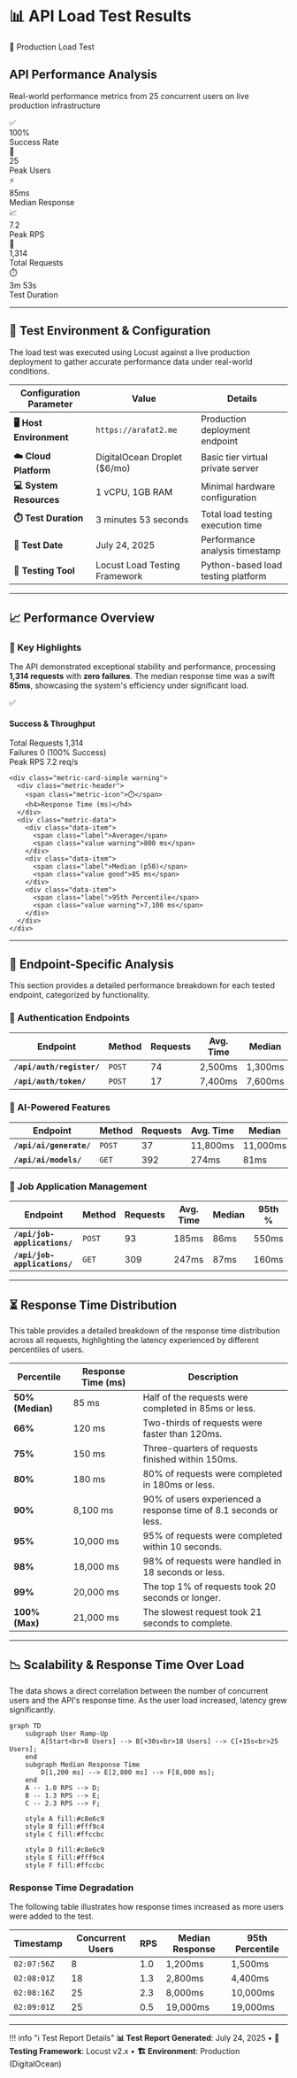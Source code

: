 
# 📊 API Load Test Results

<div class="perf-hero-simple">
  <div class="hero-header">
    <div class="hero-badge">🚀 Production Load Test</div>
    <h2>API Performance Analysis</h2>
    <p>Real-world performance metrics from 25 concurrent users on live production infrastructure</p>
  </div>
  
  <div class="perf-stats-grid">
    <div class="stat-box success">
      <div class="stat-icon">✅</div>
      <div class="stat-number">100%</div>
      <div class="stat-label">Success Rate</div>
    </div>
    <div class="stat-box primary">
      <div class="stat-icon">👥</div>
      <div class="stat-number">25</div>
      <div class="stat-label">Peak Users</div>
    </div>
    <div class="stat-box warning">
      <div class="stat-icon">⚡</div>
      <div class="stat-number">85ms</div>
      <div class="stat-label">Median Response</div>
    </div>
    <div class="stat-box info">
      <div class="stat-icon">📈</div>
      <div class="stat-number">7.2</div>
      <div class="stat-label">Peak RPS</div>
    </div>
    <div class="stat-box secondary">
      <div class="stat-icon">🚀</div>
      <div class="stat-number">1,314</div>
      <div class="stat-label">Total Requests</div>
    </div>
    <div class="stat-box accent">
      <div class="stat-icon">⏱️</div>
      <div class="stat-number">3m 53s</div>
      <div class="stat-label">Test Duration</div>
    </div>
  </div>
</div>

---

## 🎯 Test Environment & Configuration

The load test was executed using Locust against a live production deployment to gather accurate performance data under real-world conditions.

<div class="premium-table devops-table">
  <table>
    <thead>
      <tr>
        <th>Configuration Parameter</th>
        <th>Value</th>
        <th>Details</th>
      </tr>
    </thead>
    <tbody>
      <tr>
        <td><strong>🖥️ Host Environment</strong></td>
        <td><code>https://arafat2.me</code></td>
        <td>Production deployment endpoint</td>
      </tr>
      <tr>
        <td><strong>☁️ Cloud Platform</strong></td>
        <td>DigitalOcean Droplet ($6/mo)</td>
        <td>Basic tier virtual private server</td>
      </tr>
      <tr>
        <td><strong>💻 System Resources</strong></td>
        <td>1 vCPU, 1GB RAM</td>
        <td>Minimal hardware configuration</td>
      </tr>
      <tr>
        <td><strong>⏱️ Test Duration</strong></td>
        <td>3 minutes 53 seconds</td>
        <td>Total load testing execution time</td>
      </tr>
      <tr>
        <td><strong>📅 Test Date</strong></td>
        <td>July 24, 2025</td>
        <td>Performance analysis timestamp</td>
      </tr>
      <tr>
        <td><strong>🐛 Testing Tool</strong></td>
        <td>Locust Load Testing Framework</td>
        <td>Python-based load testing platform</td>
      </tr>
    </tbody>
  </table>
</div>

---

## 📈 Performance Overview

<div class="perf-overview">
  <div class="overview-summary">
    <h3>🎯 Key Highlights</h3>
    <p>The API demonstrated exceptional stability and performance, processing <strong>1,314 requests</strong> with <strong>zero failures</strong>. The median response time was a swift <strong>85ms</strong>, showcasing the system's efficiency under significant load.</p>
  </div>

  <div class="metrics-grid-simple">
    <div class="metric-card-simple success">
      <div class="metric-header">
        <span class="metric-icon">✅</span>
        <h4>Success & Throughput</h4>
      </div>
      <div class="metric-data">
        <div class="data-item">
          <span class="label">Total Requests</span>
          <span class="value">1,314</span>
        </div>
        <div class="data-item">
          <span class="label">Failures</span>
          <span class="value good">0 (100% Success)</span>
        </div>
        <div class="data-item">
          <span class="label">Peak RPS</span>
          <span class="value good">7.2 req/s</span>
        </div>
      </div>
    </div>

    <div class="metric-card-simple warning">
      <div class="metric-header">
        <span class="metric-icon">⏱️</span>
        <h4>Response Time (ms)</h4>
      </div>
      <div class="metric-data">
        <div class="data-item">
          <span class="label">Average</span>
          <span class="value warning">800 ms</span>
        </div>
        <div class="data-item">
          <span class="label">Median (p50)</span>
          <span class="value good">85 ms</span>
        </div>
        <div class="data-item">
          <span class="label">95th Percentile</span>
          <span class="value warning">7,100 ms</span>
        </div>
      </div>
    </div>
  </div>
</div>

---

## 🔬 Endpoint-Specific Analysis

This section provides a detailed performance breakdown for each tested endpoint, categorized by functionality.

### 🔐 Authentication Endpoints

<div class="premium-table">
  <table>
    <thead>
      <tr>
        <th>Endpoint</th>
        <th>Method</th>
        <th>Requests</th>
        <th>Avg. Time</th>
        <th>Median</th>
        <th>95th %</th>
      </tr>
    </thead>
    <tbody>
      <tr>
        <td><strong><code>/api/auth/register/</code></strong></td>
        <td><code>POST</code></td>
        <td>74</td>
        <td><span class="value-warning">2,500ms</span></td>
        <td><span class="value-warning">1,300ms</span></td>
        <td><span class="value-error">8,700ms</span></td>
      </tr>
      <tr>
        <td><strong><code>/api/auth/token/</code></strong></td>
        <td><code>POST</code></td>
        <td>17</td>
        <td><span class="value-error">7,400ms</span></td>
        <td><span class="value-error">7,600ms</span></td>
        <td><span class="value-error">10,000ms</span></td>
      </tr>
    </tbody>
  </table>
</div>

### 🤖 AI-Powered Features

<div class="premium-table">
  <table>
    <thead>
      <tr>
        <th>Endpoint</th>
        <th>Method</th>
        <th>Requests</th>
        <th>Avg. Time</th>
        <th>Median</th>
        <th>95th %</th>
      </tr>
    </thead>
    <tbody>
      <tr>
        <td><strong><code>/api/ai/generate/</code></strong></td>
        <td><code>POST</code></td>
        <td>37</td>
        <td><span class="value-error">11,800ms</span></td>
        <td><span class="value-error">11,000ms</span></td>
        <td><span class="value-error">20,000ms</span></td>
      </tr>
      <tr>
        <td><strong><code>/api/ai/models/</code></strong></td>
        <td><code>GET</code></td>
        <td>392</td>
        <td><span class="value-good">274ms</span></td>
        <td><span class="value-good">81ms</span></td>
        <td><span class="value-ok">530ms</span></td>
      </tr>
    </tbody>
  </table>
</div>

### 💼 Job Application Management

<div class="premium-table">
  <table>
    <thead>
      <tr>
        <th>Endpoint</th>
        <th>Method</th>
        <th>Requests</th>
        <th>Avg. Time</th>
        <th>Median</th>
        <th>95th %</th>
      </tr>
    </thead>
    <tbody>
      <tr>
        <td><strong><code>/api/job-applications/</code></strong></td>
        <td><code>POST</code></td>
        <td>93</td>
        <td><span class="value-good">185ms</span></td>
        <td><span class="value-good">86ms</span></td>
        <td><span class="value-ok">550ms</span></td>
      </tr>
      <tr>
        <td><strong><code>/api/job-applications/</code></strong></td>
        <td><code>GET</code></td>
        <td>309</td>
        <td><span class="value-good">247ms</span></td>
        <td><span class="value-good">87ms</span></td>
        <td><span class="value-good">160ms</span></td>
      </tr>
    </tbody>
  </table>
</div>

---

## ⏳ Response Time Distribution

This table provides a detailed breakdown of the response time distribution across all requests, highlighting the latency experienced by different percentiles of users.

<div class="premium-table">
  <table>
    <thead>
      <tr>
        <th>Percentile</th>
        <th>Response Time (ms)</th>
        <th>Description</th>
      </tr>
    </thead>
    <tbody>
      <tr>
        <td><strong>50% (Median)</strong></td>
        <td><span class="value-good">85 ms</span></td>
        <td>Half of the requests were completed in 85ms or less.</td>
      </tr>
      <tr>
        <td><strong>66%</strong></td>
        <td><span class="value-good">120 ms</span></td>
        <td>Two-thirds of requests were faster than 120ms.</td>
      </tr>
      <tr>
        <td><strong>75%</strong></td>
        <td><span class="value-good">150 ms</span></td>
        <td>Three-quarters of requests finished within 150ms.</td>
      </tr>
      <tr>
        <td><strong>80%</strong></td>
        <td><span class="value-good">180 ms</span></td>
        <td>80% of requests were completed in 180ms or less.</td>
      </tr>
      <tr>
        <td><strong>90%</strong></td>
        <td><span class="value-warning">8,100 ms</span></td>
        <td>90% of users experienced a response time of 8.1 seconds or less.</td>
      </tr>
      <tr>
        <td><strong>95%</strong></td>
        <td><span class="value-warning">10,000 ms</span></td>
        <td>95% of requests were completed within 10 seconds.</td>
      </tr>
      <tr>
        <td><strong>98%</strong></td>
        <td><span class="value-error">18,000 ms</span></td>
        <td>98% of requests were handled in 18 seconds or less.</td>
      </tr>
      <tr>
        <td><strong>99%</strong></td>
        <td><span class="value-error">20,000 ms</span></td>
        <td>The top 1% of requests took 20 seconds or longer.</td>
      </tr>
      <tr>
        <td><strong>100% (Max)</strong></td>
        <td><span class="value-error">21,000 ms</span></td>
        <td>The slowest request took 21 seconds to complete.</td>
      </tr>
    </tbody>
  </table>
</div>

---

## 📉 Scalability & Response Time Over Load

The data shows a direct correlation between the number of concurrent users and the API's response time. As the user load increased, latency grew significantly.

```mermaid
graph TD
    subgraph User Ramp-Up
        A[Start<br>8 Users] --> B[+30s<br>18 Users] --> C[+15s<br>25 Users];
    end
    subgraph Median Response Time
        D[1,200 ms] --> E[2,800 ms] --> F[8,000 ms];
    end
    A -- 1.0 RPS --> D;
    B -- 1.3 RPS --> E;
    C -- 2.3 RPS --> F;

    style A fill:#c8e6c9
    style B fill:#fff9c4
    style C fill:#ffccbc

    style D fill:#c8e6c9
    style E fill:#fff9c4
    style F fill:#ffccbc
```

### Response Time Degradation

The following table illustrates how response times increased as more users were added to the test.

<div class="premium-table">
  <table>
    <thead>
      <tr>
        <th>Timestamp</th>
        <th>Concurrent Users</th>
        <th>RPS</th>
        <th>Median Response</th>
        <th>95th Percentile</th>
      </tr>
    </thead>
    <tbody>
      <tr>
        <td><code>02:07:56Z</code></td>
        <td>8</td>
        <td>1.0</td>
        <td><span class="value-ok">1,200ms</span></td>
        <td><span class="value-ok">1,500ms</span></td>
      </tr>
      <tr>
        <td><code>02:08:01Z</code></td>
        <td>18</td>
        <td>1.3</td>
        <td><span class="value-warning">2,800ms</span></td>
        <td><span class="value-warning">4,400ms</span></td>
      </tr>
      <tr>
        <td><code>02:08:16Z</code></td>
        <td>25</td>
        <td>2.3</td>
        <td><span class="value-error">8,000ms</span></td>
        <td><span class="value-error">10,000ms</span></td>
      </tr>
      <tr>
        <td><code>02:09:01Z</code></td>
        <td>25</td>
        <td>0.5</td>
        <td><span class="value-error">19,000ms</span></td>
        <td><span class="value-error">19,000ms</span></td>
      </tr>
    </tbody>
  </table>
</div>

---

!!! info "ℹ️ Test Report Details"
    **📊 Test Report Generated**: July 24, 2025 • **🔬 Testing Framework**: Locust v2.x • **🏗️ Environment**: Production (DigitalOcean)